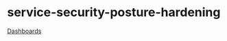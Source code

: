# service-security-posture-hardening
[Dashboards](service-security-posture-hardening/SSPHP/SSPHP/default/data/ui/views/README.md)
